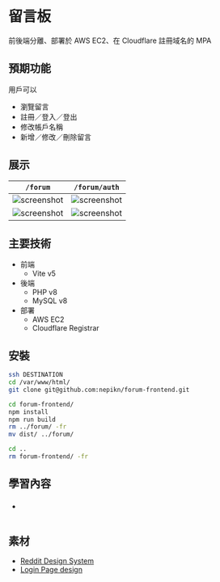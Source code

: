 # 留言板

前後端分離、部署於 AWS EC2、在 Cloudflare 註冊域名的 MPA

## 預期功能

用戶可以

- 瀏覽留言
- 註冊／登入／登出
- 修改帳戶名稱
- 新增／修改／刪除留言

## 展示

| `/forum`                                                                                            | `/forum/auth`                                                                                      |
| --------------------------------------------------------------------------------------------------- | -------------------------------------------------------------------------------------------------- |
| ![screenshot](https://raw.githubusercontent.com/nepikn/forum-frontend/main/src/assets/comments.jpg) | ![screenshot](https://raw.githubusercontent.com/nepikn/forum-frontend/main/src/assets/auth.jpg)    |
| ![screenshot](https://raw.githubusercontent.com/nepikn/forum-frontend/main/src/assets/editor.jpg)   | ![screenshot](https://raw.githubusercontent.com/nepikn/forum-frontend/main/src/assets/sign-in.jpg) |

## 主要技術

- 前端
  - Vite v5
- 後端
  - PHP v8
  - MySQL v8
- 部署
  - AWS EC2
  - Cloudflare Registrar

## 安裝

```bash
ssh DESTINATION
cd /var/www/html/
git clone git@github.com:nepikn/forum-frontend.git

cd forum-frontend/
npm install
npm run build
rm ../forum/ -fr
mv dist/ ../forum/

cd ..
rm forum-frontend/ -fr
```

## 學習內容

###

-

```javascript

```

## 素材

- [Reddit Design System](https://www.figma.com/community/file/1357423094737880333/reddit-design-system)
- [Login Page design](https://www.figma.com/community/file/969408928471748876/login-page-design)
